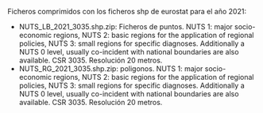 Ficheros comprimidos con los ficheros shp de eurostat para el año 2021:
* NUTS_LB_2021_3035.shp.zip: Ficheros de puntos. NUTS 1: major socio-economic regions, NUTS 2: basic regions for the application of regional policies, NUTS 3: small regions for specific diagnoses. Additionally a NUTS 0 level, usually co-incident with national boundaries are also available.  CSR 3035. Resolución 20 metros.
* NUTS_RG_2021_3035.shp.zip: poligonos. NUTS 1: major socio-economic regions, NUTS 2: basic regions for the application of regional policies, NUTS 3: small regions for specific diagnoses. Additionally a NUTS 0 level, usually co-incident with national boundaries are also available. CSR 3035. Resolución 20 metros.

